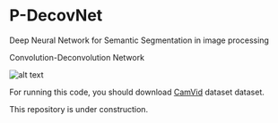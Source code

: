 # P-DecovNet
Deep Neural Network for Semantic Segmentation in image processing

Convolution-Deconvolution Network

![alt text](https://github.com/malekijoo/P-DecovNet/blob/master/img/P-DecovNet.png)

For running this code, you should download [CamVid](http://mi.eng.cam.ac.uk/research/projects/VideoRec/CamVid/) dataset
 dataset. 



This repository is under construction.
